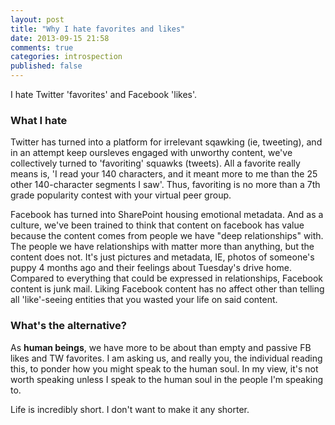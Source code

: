 ```yaml
---
layout: post
title: "Why I hate favorites and likes"
date: 2013-09-15 21:58
comments: true
categories: introspection
published: false
---
```


I hate Twitter 'favorites' and Facebook 'likes'.

### What I hate

Twitter has turned into a platform for irrelevant sqawking (ie, tweeting), and in an attempt keep oursleves engaged with unworthy content, we've collectively turned to 'favoriting' squawks (tweets). All a favorite really means is, 'I read your 140 characters, and it meant more to me than the 25 other 140-character segments I saw'. Thus, favoriting is no more than a 7th grade popularity contest with your virtual peer group.

Facebook has turned into SharePoint housing emotional metadata. And as a culture, we've been trained to think that content on facebook has value because the content comes from people we have "deep relationships" with. The people we have relationships with matter more than anything, but the content does not. It's just pictures and metadata, IE, photos of someone's puppy 4 months ago and their feelings about Tuesday's drive home. Compared to everything that could be expressed in relationships, Facebook content is junk mail. Liking Facebook content has no affect other than telling all 'like'-seeing entities that you wasted your life on said content.

### What's the alternative?

As __human beings__, we have more to be about than empty and passive FB likes and TW favorites. I am asking us, and really you, the individual reading this, to ponder how you might speak to the human soul. In my view, it's not worth speaking unless I speak to the human soul in the people I'm speaking to.

Life is incredibly short. I don't want to make it any shorter.
